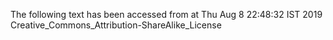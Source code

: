 The following text has been accessed from at Thu Aug 8 22:48:32 IST 2019
Creative_Commons_Attribution-ShareAlike_License
